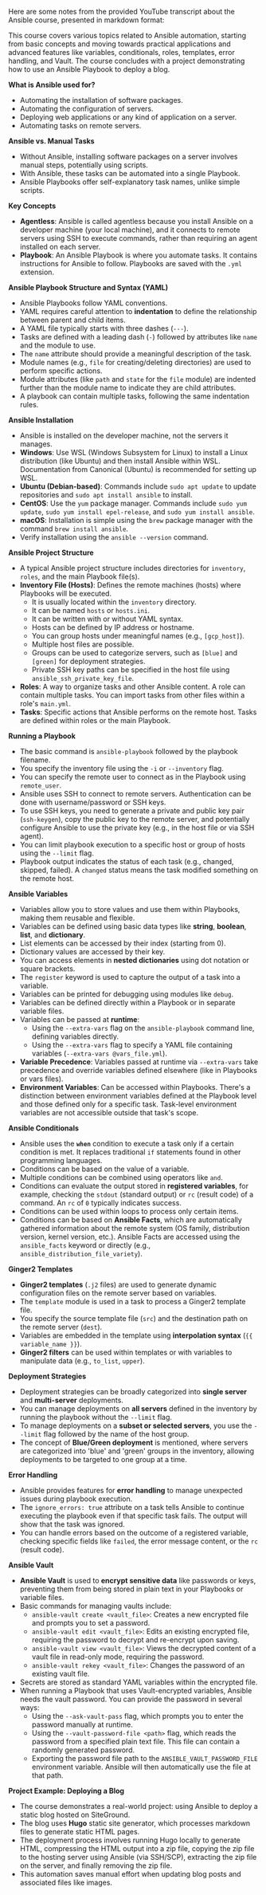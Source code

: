 Here are some notes from the provided YouTube transcript about the Ansible course, presented in markdown format:

This course covers various topics related to Ansible automation, starting from basic concepts and moving towards practical applications and advanced features like variables, conditionals, roles, templates, error handling, and Vault. The course concludes with a project demonstrating how to use an Ansible Playbook to deploy a blog.

**What is Ansible used for?**

*   Automating the installation of software packages.
*   Automating the configuration of servers.
*   Deploying web applications or any kind of application on a server.
*   Automating tasks on remote servers.

**Ansible vs. Manual Tasks**

*   Without Ansible, installing software packages on a server involves manual steps, potentially using scripts.
*   With Ansible, these tasks can be automated into a single Playbook.
*   Ansible Playbooks offer self-explanatory task names, unlike simple scripts.

**Key Concepts**

*   **Agentless**: Ansible is called agentless because you install Ansible on a developer machine (your local machine), and it connects to remote servers using SSH to execute commands, rather than requiring an agent installed on each server.
*   **Playbook**: An Ansible Playbook is where you automate tasks. It contains instructions for Ansible to follow. Playbooks are saved with the `.yml` extension.

**Ansible Playbook Structure and Syntax (YAML)**

*   Ansible Playbooks follow YAML conventions.
*   YAML requires careful attention to **indentation** to define the relationship between parent and child items.
*   A YAML file typically starts with three dashes (`---`).
*   Tasks are defined with a leading dash (`-`) followed by attributes like `name` and the module to use.
*   The `name` attribute should provide a meaningful description of the task.
*   Module names (e.g., `file` for creating/deleting directories) are used to perform specific actions.
*   Module attributes (like `path` and `state` for the `file` module) are indented further than the module name to indicate they are child attributes.
*   A playbook can contain multiple tasks, following the same indentation rules.

**Ansible Installation**

*   Ansible is installed on the developer machine, not the servers it manages.
*   **Windows**: Use WSL (Windows Subsystem for Linux) to install a Linux distribution (like Ubuntu) and then install Ansible within WSL. Documentation from Canonical (Ubuntu) is recommended for setting up WSL.
*   **Ubuntu (Debian-based)**: Commands include `sudo apt update` to update repositories and `sudo apt install ansible` to install.
*   **CentOS**: Use the `yum` package manager. Commands include `sudo yum update`, `sudo yum install epel-release`, and `sudo yum install ansible`.
*   **macOS**: Installation is simple using the `brew` package manager with the command `brew install ansible`.
*   Verify installation using the `ansible --version` command.

**Ansible Project Structure**

*   A typical Ansible project structure includes directories for `inventory`, `roles`, and the main Playbook file(s).
*   **Inventory File (Hosts)**: Defines the remote machines (hosts) where Playbooks will be executed.
    *   It is usually located within the `inventory` directory.
    *   It can be named `hosts` or `hosts.ini`.
    *   It can be written with or without YAML syntax.
    *   Hosts can be defined by IP address or hostname.
    *   You can group hosts under meaningful names (e.g., `[gcp_host]`).
    *   Multiple host files are possible.
    *   Groups can be used to categorize servers, such as `[blue]` and `[green]` for deployment strategies.
    *   Private SSH key paths can be specified in the host file using `ansible_ssh_private_key_file`.
*   **Roles**: A way to organize tasks and other Ansible content. A role can contain multiple tasks. You can import tasks from other files within a role's `main.yml`.
*   **Tasks**: Specific actions that Ansible performs on the remote host. Tasks are defined within roles or the main Playbook.

**Running a Playbook**

*   The basic command is `ansible-playbook` followed by the playbook filename.
*   You specify the inventory file using the `-i` or `--inventory` flag.
*   You can specify the remote user to connect as in the Playbook using `remote_user`.
*   Ansible uses SSH to connect to remote servers. Authentication can be done with username/password or SSH keys.
*   To use SSH keys, you need to generate a private and public key pair (`ssh-keygen`), copy the public key to the remote server, and potentially configure Ansible to use the private key (e.g., in the host file or via SSH agent).
*   You can limit playbook execution to a specific host or group of hosts using the `--limit` flag.
*   Playbook output indicates the status of each task (e.g., changed, skipped, failed). A `changed` status means the task modified something on the remote host.

**Ansible Variables**

*   Variables allow you to store values and use them within Playbooks, making them reusable and flexible.
*   Variables can be defined using basic data types like **string**, **boolean**, **list**, and **dictionary**.
*   List elements can be accessed by their index (starting from 0).
*   Dictionary values are accessed by their key.
*   You can access elements in **nested dictionaries** using dot notation or square brackets.
*   The `register` keyword is used to capture the output of a task into a variable.
*   Variables can be printed for debugging using modules like `debug`.
*   Variables can be defined directly within a Playbook or in separate variable files.
*   Variables can be passed at **runtime**:
    *   Using the `--extra-vars` flag on the `ansible-playbook` command line, defining variables directly.
    *   Using the `--extra-vars` flag to specify a YAML file containing variables (`--extra-vars @vars_file.yml`).
*   **Variable Precedence**: Variables passed at runtime via `--extra-vars` take precedence and override variables defined elsewhere (like in Playbooks or vars files).
*   **Environment Variables**: Can be accessed within Playbooks. There's a distinction between environment variables defined at the Playbook level and those defined only for a specific task. Task-level environment variables are not accessible outside that task's scope.

**Ansible Conditionals**

*   Ansible uses the **`when`** condition to execute a task only if a certain condition is met. It replaces traditional `if` statements found in other programming languages.
*   Conditions can be based on the value of a variable.
*   Multiple conditions can be combined using operators like `and`.
*   Conditions can evaluate the output stored in **registered variables**, for example, checking the `stdout` (standard output) or `rc` (result code) of a command. An `rc` of `0` typically indicates success.
*   Conditions can be used within loops to process only certain items.
*   Conditions can be based on **Ansible Facts**, which are automatically gathered information about the remote system (OS family, distribution version, kernel version, etc.). Ansible Facts are accessed using the `ansible_facts` keyword or directly (e.g., `ansible_distribution_file_variety`).

**Ginger2 Templates**

*   **Ginger2 templates** (`.j2` files) are used to generate dynamic configuration files on the remote server based on variables.
*   The `template` module is used in a task to process a Ginger2 template file.
*   You specify the source template file (`src`) and the destination path on the remote server (`dest`).
*   Variables are embedded in the template using **interpolation syntax** (`{{ variable_name }}`).
*   **Ginger2 filters** can be used within templates or with variables to manipulate data (e.g., `to_list`, `upper`).

**Deployment Strategies**

*   Deployment strategies can be broadly categorized into **single server** and **multi-server** deployments.
*   You can manage deployments on **all servers** defined in the inventory by running the playbook without the `--limit` flag.
*   To manage deployments on a **subset or selected servers**, you use the `--limit` flag followed by the name of the host group.
*   The concept of **Blue/Green deployment** is mentioned, where servers are categorized into 'blue' and 'green' groups in the inventory, allowing deployments to be targeted to one group at a time.

**Error Handling**

*   Ansible provides features for **error handling** to manage unexpected issues during playbook execution.
*   The `ignore_errors: true` attribute on a task tells Ansible to continue executing the playbook even if that specific task fails. The output will show that the task was ignored.
*   You can handle errors based on the outcome of a registered variable, checking specific fields like `failed`, the error message content, or the `rc` (result code).

**Ansible Vault**

*   **Ansible Vault** is used to **encrypt sensitive data** like passwords or keys, preventing them from being stored in plain text in your Playbooks or variable files.
*   Basic commands for managing vaults include:
    *   `ansible-vault create <vault_file>`: Creates a new encrypted file and prompts you to set a password.
    *   `ansible-vault edit <vault_file>`: Edits an existing encrypted file, requiring the password to decrypt and re-encrypt upon saving.
    *   `ansible-vault view <vault_file>`: Views the decrypted content of a vault file in read-only mode, requiring the password.
    *   `ansible-vault rekey <vault_file>`: Changes the password of an existing vault file.
*   Secrets are stored as standard YAML variables within the encrypted file.
*   When running a Playbook that uses Vault-encrypted variables, Ansible needs the vault password. You can provide the password in several ways:
    *   Using the `--ask-vault-pass` flag, which prompts you to enter the password manually at runtime.
    *   Using the `--vault-password-file <path>` flag, which reads the password from a specified plain text file. This file can contain a randomly generated password.
    *   Exporting the password file path to the `ANSIBLE_VAULT_PASSWORD_FILE` environment variable. Ansible will then automatically use the file at that path.

**Project Example: Deploying a Blog**

*   The course demonstrates a real-world project: using Ansible to deploy a static blog hosted on SiteGround.
*   The blog uses **Hugo** static site generator, which processes markdown files to generate static HTML pages.
*   The deployment process involves running Hugo locally to generate HTML, compressing the HTML output into a zip file, copying the zip file to the hosting server using Ansible (via SSH/SCP), extracting the zip file on the server, and finally removing the zip file.
*   This automation saves manual effort when updating blog posts and associated files like images.
